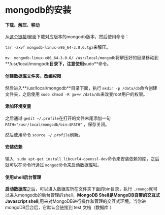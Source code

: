 # mongodb的安装

#### 下载、解压、移动

从[这个链接](https://www.mongodb.com/download-center#community)l里面下载对应版本的mongodb版本，然后使用命令：

`tar -zxvf mongodb-linux-x86_64-3.0.6.tgz`来解压。

`mv  mongodb-linux-x86_64-3.0.6/ /usr/local/mongodb`将解压好的目录移动到**/usr/local/mongodb**目录下，注意使用**sudo**命令。



#### 创建数据库文件夹，改编权限

然后进入**/usr/local/mongodb**目录下面，执行 `mkdir -p /data/db`命令创建文件夹，之后使用 `sudo chmod -R go+w /data/db`来改变root用户的权限。



#### 添加环境变量

之后通过 `gedit ~/.profile`在打开的文件末尾添加一句 `PATH="/usr/local/mongodb/bin:$PATH"` ，保存关闭。

然后使用命令 `source ~/.profile`刷新。



#### 安装依赖

输入 ` sudo apt-get install libcurl4-openssl-dev`命令来安装依赖的库，之后就可以在命令行通过 `mongod`命令来启动数据库啦。



#### 使用shell后台管理

**启动数据库**之后，可以进入数据库所在文件夹下面的bin目录，执行 `./mongo`就可以进入mongodb的后台管理的shell。**MongoDB Shell是MongoDB自带的交互式Javascript shell**,用来对MongoDB进行操作和管理的交互式环境。当你进mongoDB后台后，它默认会链接到 test 文档（数据库	）



